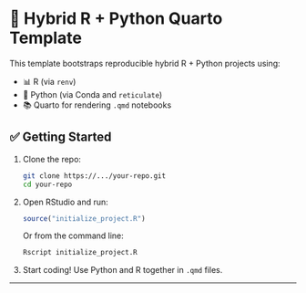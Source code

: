 # 🔁 Hybrid R + Python Quarto Template

This template bootstraps reproducible hybrid R + Python projects using:

- 📊 R (via `renv`)
- 🐍 Python (via Conda and `reticulate`)
- 📚 Quarto for rendering `.qmd` notebooks

## ✅ Getting Started

1. Clone the repo:
   ```bash
   git clone https://.../your-repo.git
   cd your-repo
   ```

2. Open RStudio and run:
   ```r
   source("initialize_project.R")
   ```

   Or from the command line:
   ```bash
   Rscript initialize_project.R
   ```

3. Start coding! Use Python and R together in `.qmd` files.

---
